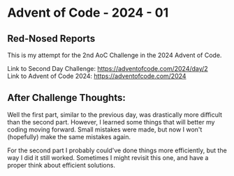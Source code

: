# Advent of Code - 2024 - 01
## Red-Nosed Reports
This is my attempt for the 2nd AoC Challenge in the 
2024 Advent of Code.

Link to Second Day Challenge: https://adventofcode.com/2024/day/2 <br>
Link to Advent of Code 2024: https://adventofcode.com/2024

## After Challenge Thoughts:
Well the first part, similar to the previous day, was drastically
more difficult than the second part. However, I learned some things
that will better my coding moving forward. Small mistakes were
made, but now I won't (hopefully) make the same mistakes again.

For the second part I probably could've done things more efficiently,
but the way I did it still worked. Sometimes I might revisit this
one, and have a proper think about efficient solutions.

